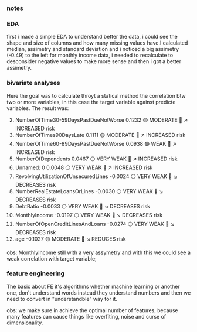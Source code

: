### notes

### EDA
first i made a simple EDA to understand better the data, i could see the shape and size of columns and how many missing values have.I calculated median, assimetry and standard deviation and i noticed a big assimetry (-0.49) to the left for monthly income data, i needed to recalculate to desconsider negative values to make more sense and then i got a better assimetry.

### bivariate analyses

Here the goal was to calculate throyt a statical method the correlation btw two or more variables, in this case the target variable against predicte variables. The result was:

2. NumberOfTime30-59DaysPastDueNotWorse 0.1232 🟡 MODERATE 🔴 ↗️ INCREASED risk
3. NumberOfTimes90DaysLate 0.1111 🟡 MODERATE 🔴 ↗️ INCREASED risk
4. NumberOfTime60-89DaysPastDueNotWorse 0.0938 🟢 WEAK 🔴 ↗️ INCREASED risk
5. NumberOfDependents 0.0467 ⚪ VERY WEAK 🔴 ↗️ INCREASED risk
6. Unnamed: 0 0.0048 ⚪ VERY WEAK 🔴 ↗️ INCREASED risk
7. RevolvingUtilizationOfUnsecuredLines -0.0024 ⚪ VERY WEAK 🔵 ↘️ DECREASES risk
8. NumberRealEstateLoansOrLines -0.0030 ⚪ VERY WEAK 🔵 ↘️ DECREASES risk
9. DebtRatio -0.0033 ⚪ VERY WEAK 🔵 ↘️ DECREASES risk
10. MonthlyIncome -0.0197 ⚪ VERY WEAK 🔵 ↘️ DECREASES risk
11. NumberOfOpenCreditLinesAndLoans -0.0274 ⚪ VERY WEAK 🔵 ↘️ DECREASES risk
12. age -0.1027 🟡 MODERATE 🔵 ↘️ REDUCES risk

obs:
MonthlyIncome still with a very assymetry and with this we could see a weak correlation with target variable;

### feature engineering
The basic about FE it's algorithms whether machine learning or another one, don't understand words instead they understand numbers and then we need to convert in "understandble" way for it.

obs: we make sure in achieve the optimal number of features, because many features can cause things like overfiting, noise and curse of dimensionality.

